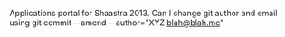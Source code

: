Applications portal for Shaastra 2013. 
Can I change git author and email using git commit --amend --author="XYZ <blah@blah.me>" 
